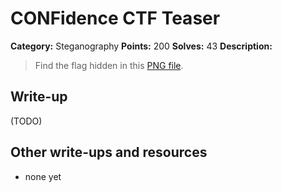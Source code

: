# CONFidence CTF Teaser 

**Category:** Steganography 
**Points:** 200 
**Solves:** 43 
**Description:** 

> Find the flag hidden in this [PNG file](hidden.png). 

## Write-up

(TODO)

## Other write-ups and resources

* none yet
